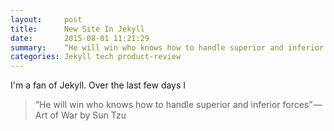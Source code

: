 ```yaml
---
layout:     post
title:      New Site In Jekyll
date:       2015-08-01 11:21:29
summary:    “He will win who knows how to handle superior and inferior forces” — Art of War by Sun Tzu
categories: Jekyll tech product-review
---
```


I'm a fan of Jekyll. Over the last few days I 

> “He will win who knows how to handle superior and inferior forces” — Art of War by Sun Tzu
